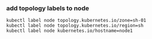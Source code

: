 ### add topology labels to node
```
kubectl label node topology.kubernetes.io/zone=sh-01
kubectl label node topology.kubernetes.io/region=sh
kubectl label node kubernetes.io/hostname=node1
```
